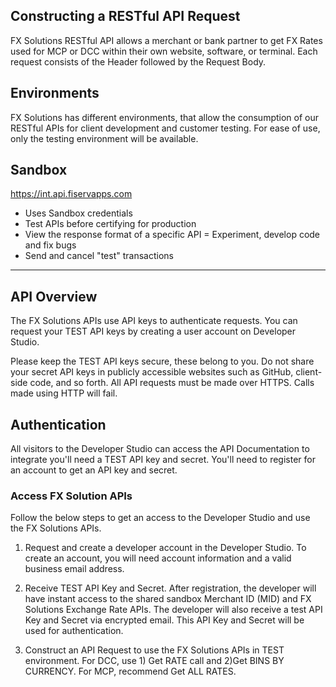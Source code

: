 ## Constructing a RESTful API Request
FX Solutions RESTful API allows a merchant or bank partner to get FX Rates used for MCP or DCC within their own website, software, or terminal. Each request consists of the Header followed by the Request Body.

## Environments

FX Solutions has different environments, that allow the consumption of our RESTful APIs for client development and customer testing. For ease of use, only the testing environment will be available.

## Sandbox
https://int.api.fiservapps.com

- Uses Sandbox credentials
- Test APIs before certifying for production
- View the response format of a specific API
= Experiment, develop code and fix bugs
- Send and cancel "test" transactions
------------------

## API Overview
The FX Solutions APIs use API keys to authenticate requests. You can request your TEST API keys by creating a user account on Developer Studio.

Please keep the TEST API keys secure, these belong to you. Do not share your secret API keys in publicly accessible websites such as GitHub, client-side code, and so forth. All API requests must be made over HTTPS. Calls made using HTTP will fail.

## Authentication
All visitors to the Developer Studio can access the API Documentation to integrate you'll need a TEST API key and secret. You'll need to register for an account to get an API key and secret.

### Access FX Solution APIs

Follow the below steps to get an access to the Developer Studio and use the FX Solutions APIs.

1. Request and create a developer account in the Developer Studio. To create an account, you will need account information and a valid business email address.

2. Receive TEST API Key and Secret. After registration,  the developer will have instant access to the shared sandbox Merchant ID (MID) and FX Solutions Exchange Rate APIs. The developer will also receive a test API Key and Secret via encrypted email. This API Key and Secret will be used for authentication.

3. Construct an API Request to use the FX Solutions APIs in TEST environment. For DCC, use 1) Get RATE call and 2)Get BINS BY CURRENCY. For MCP, recommend Get ALL RATES. 
